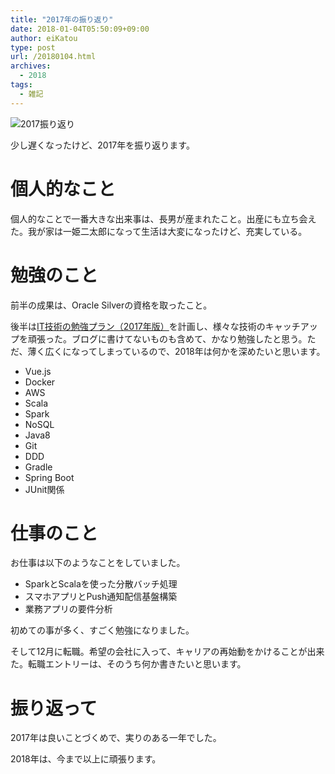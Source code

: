 ```yaml
---
title: "2017年の振り返り"
date: 2018-01-04T05:50:09+09:00
author: eiKatou
type: post
url: /20180104.html
archives:
  - 2018
tags:
  - 雑記
---
```


![2017振り返り](uploads/2018/01/2017hurikaeri.png)

少し遅くなったけど、2017年を振り返ります。

<!--more-->

# 個人的なこと
個人的なことで一番大きな出来事は、長男が産まれたこと。出産にも立ち会えた。我が家は一姫二太郎になって生活は大変になったけど、充実している。

# 勉強のこと
前半の成果は、Oracle Silverの資格を取ったこと。

後半は[IT技術の勉強プラン（2017年版）](20171014.html)を計画し、様々な技術のキャッチアップを頑張った。ブログに書けてないものも含めて、かなり勉強したと思う。ただ、薄く広くになってしまっているので、2018年は何かを深めたいと思います。

- Vue.js
- Docker
- AWS
- Scala
- Spark
- NoSQL
- Java8
- Git
- DDD
- Gradle
- Spring Boot
- JUnit関係

# 仕事のこと
お仕事は以下のようなことをしていました。

- SparkとScalaを使った分散バッチ処理
- スマホアプリとPush通知配信基盤構築
- 業務アプリの要件分析

初めての事が多く、すごく勉強になりました。

そして12月に転職。希望の会社に入って、キャリアの再始動をかけることが出来た。転職エントリーは、そのうち何か書きたいと思います。

# 振り返って
2017年は良いことづくめで、実りのある一年でした。

2018年は、今まで以上に頑張ります。